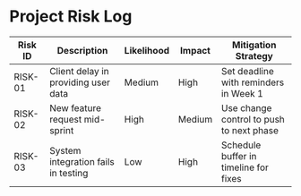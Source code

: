 # Project Risk Log

| Risk ID | Description                          | Likelihood | Impact | Mitigation Strategy                      |
|---------|--------------------------------------|------------|--------|-------------------------------------------|
| RISK-01 | Client delay in providing user data  | Medium     | High   | Set deadline with reminders in Week 1     |
| RISK-02 | New feature request mid-sprint       | High       | Medium | Use change control to push to next phase  |
| RISK-03 | System integration fails in testing  | Low        | High   | Schedule buffer in timeline for fixes     |
